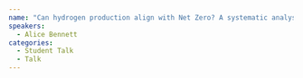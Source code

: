 ```yaml
---
name: "Can hydrogen production align with Net Zero? A systematic analysis of onshore and offshore production pathways"
speakers:
  - Alice Bennett
categories:
  - Student Talk
  - Talk
---
```


